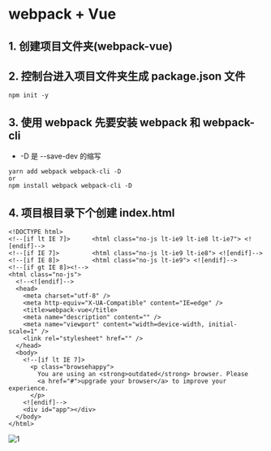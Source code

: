 # webpack + Vue

## 1. 创建项目文件夹(webpack-vue)

## 2. 控制台进入项目文件夹生成 package.json 文件

```dotnetcli
npm init -y
```

## 3. 使用 webpack 先要安装 webpack 和 webpack-cli

- -D 是 --save-dev 的缩写

```dotnetcli
yarn add webpack webpack-cli -D
or
npm install webpack webpack-cli -D
```

## 4. 项目根目录下个创建 index.html

```
<!DOCTYPE html>
<!--[if lt IE 7]>      <html class="no-js lt-ie9 lt-ie8 lt-ie7"> <![endif]-->
<!--[if IE 7]>         <html class="no-js lt-ie9 lt-ie8"> <![endif]-->
<!--[if IE 8]>         <html class="no-js lt-ie9"> <![endif]-->
<!--[if gt IE 8]><!-->
<html class="no-js">
  <!--<![endif]-->
  <head>
    <meta charset="utf-8" />
    <meta http-equiv="X-UA-Compatible" content="IE=edge" />
    <title>webpack-vue</title>
    <meta name="description" content="" />
    <meta name="viewport" content="width=device-width, initial-scale=1" />
    <link rel="stylesheet" href="" />
  </head>
  <body>
    <!--[if lt IE 7]>
      <p class="browsehappy">
        You are using an <strong>outdated</strong> browser. Please
        <a href="#">upgrade your browser</a> to improve your experience.
      </p>
    <![endif]-->
    <div id="app"></div>
  </body>
</html>
```

![1](/webpack/1.png)
